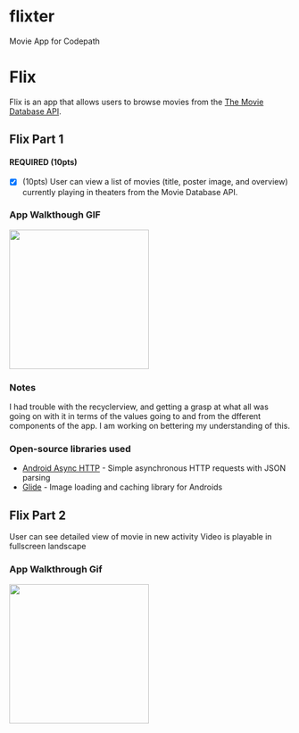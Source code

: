 # flixter
Movie App for Codepath
# Flix
Flix is an app that allows users to browse movies from the [The Movie Database API](http://docs.themoviedb.apiary.io/#).

## Flix Part 1

#### REQUIRED (10pts)
- [X] (10pts) User can view a list of movies (title, poster image, and overview) currently playing in theaters from the Movie Database API.

### App Walkthough GIF
<img src="https://media.giphy.com/media/jqCFyw5HmvpizfcheI/giphy.gif" width=250><br>

### Notes
I had trouble with the recyclerview, and getting a grasp at what all was going on with it in terms of the values going to and from the dfferent components of the app. I am working on bettering my understanding of this.
### Open-source libraries used

- [Android Async HTTP](https://github.com/codepath/CPAsyncHttpClient) - Simple asynchronous HTTP requests with JSON parsing
- [Glide](https://github.com/bumptech/glide) - Image loading and caching library for Androids
## Flix Part 2
User can see detailed view of movie in new activity
Video is playable in fullscreen landscape
### App Walkthrough Gif
<img src="https://media.giphy.com/media/kfpTjBREO07qgEt2CL/giphy.gif" width=250><br>
